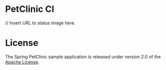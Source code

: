 # PetClinic CI


// Insert URL to status image here.


# License

The Spring PetClinic sample application is released under version 2.0 of the [Apache License](https://www.apache.org/licenses/LICENSE-2.0).

